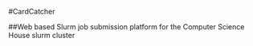 #CardCatcher

##Web based Slurm job submission platform for the Computer Science House slurm cluster


